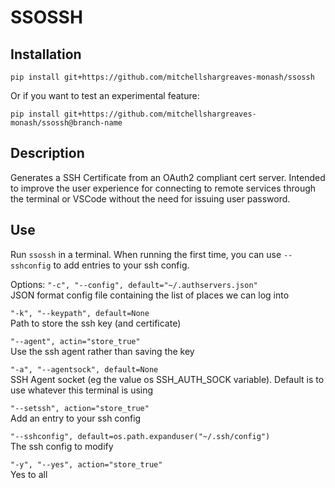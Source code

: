 # SSOSSH

## Installation
```
pip install git+https://github.com/mitchellshargreaves-monash/ssossh
```
Or if you want to test an experimental feature:
```
pip install git+https://github.com/mitchellshargreaves-monash/ssossh@branch-name
```

## Description
Generates a SSH Certificate from an OAuth2 compliant cert server.
Intended to improve the user experience for connecting to remote services through the terminal or VSCode without the need for issuing user password.

## Use
Run `ssossh` in a terminal.
When running the first time, you can use `--sshconfig` to add entries to your ssh config.

Options:
`"-c", "--config", default="~/.authservers.json"`  
JSON format config file containing the list of places we can log into

`"-k", "--keypath", default=None`  
Path to store the ssh key (and certificate)

`"--agent", actin="store_true"`  
Use the ssh agent rather than saving the key

`"-a", "--agentsock", default=None`  
SSH Agent socket (eg the value os SSH_AUTH_SOCK variable). Default is to use whatever this terminal is using

`"--setssh", action="store_true"`  
Add an entry to your ssh config

`"--sshconfig", default=os.path.expanduser("~/.ssh/config")`  
The ssh config to modify

`"-y", "--yes", action="store_true"`  
Yes to all

